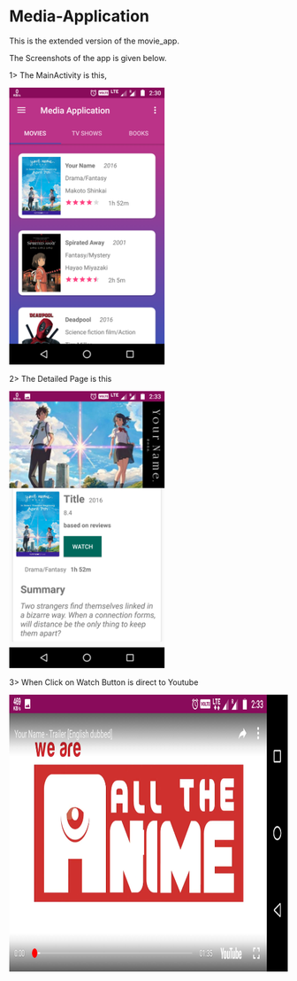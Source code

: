 # Media-Application
This is the extended version of the movie_app. 

The Screenshots of the app is given below.

1> The MainActivity is this, 

<img src="Images/Media1.png" height="500">

2> The Detailed Page is this

<img src="Images/Media1.1.png" height="500">

3> When Click on Watch Button is direct to Youtube

<img src="Images/Media1.2.png" height="500">
